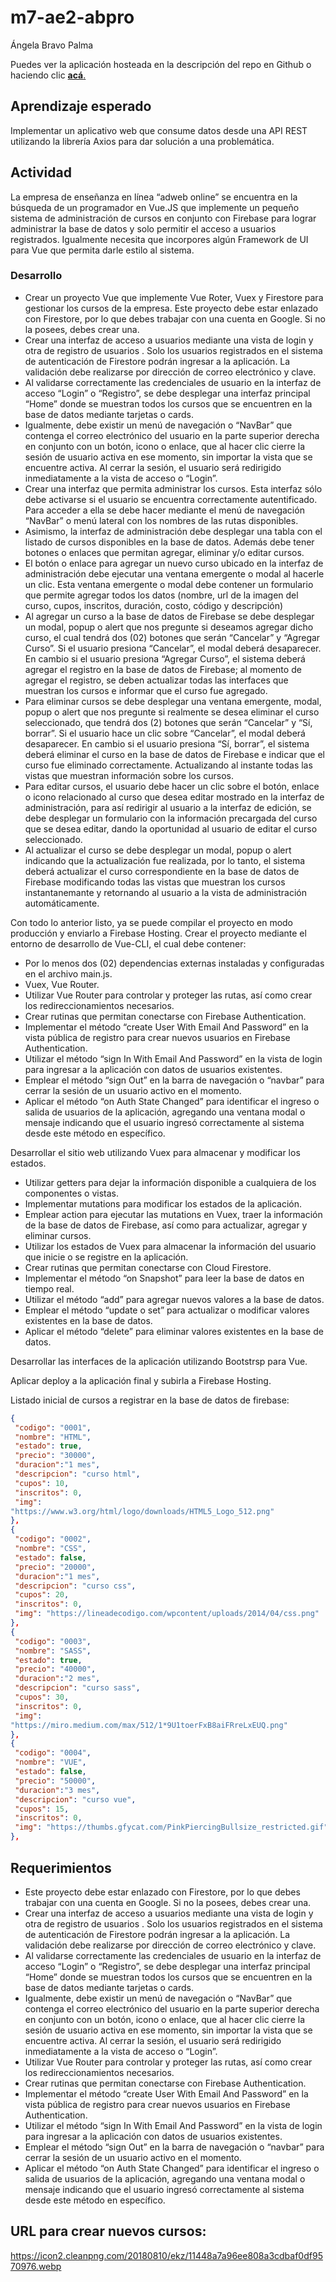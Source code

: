 # m7-ae2-abpro

Ángela Bravo Palma

Puedes ver la aplicación hosteada en la descripción del repo en Github o haciendo clic [**acá**.](https://m7ae2abpro.web.app/login)

## Aprendizaje esperado

Implementar un aplicativo web que consume datos desde una API REST utilizando la librería Axios para dar solución a una problemática.

## Actividad

La empresa de enseñanza en línea “adweb online” se encuentra en la búsqueda de un programador en Vue.JS que implemente un pequeño sistema de administración de cursos en conjunto con Firebase para lograr administrar la base de datos y solo permitir el acceso a usuarios registrados. Igualmente necesita que incorpores algún Framework de UI para Vue que permita darle estilo al sistema.

### Desarrollo

- Crear un proyecto Vue que implemente Vue Roter, Vuex y Firestore para gestionar los cursos de la empresa. Este proyecto debe estar enlazado con Firestore, por lo que debes trabajar con una cuenta en Google. Si no la posees, debes crear una. 
- Crear una interfaz de acceso a usuarios mediante una vista de login y otra de registro de usuarios . Solo los usuarios registrados en el sistema de autenticación de Firestore podrán ingresar a la aplicación. La validación debe realizarse por dirección de correo electrónico y clave.
- Al validarse correctamente las credenciales de usuario en la interfaz de acceso “Login” o “Registro”, se debe desplegar una interfaz principal “Home” donde se muestran todos los cursos que se encuentren en la base de datos mediante tarjetas o cards.
- Igualmente, debe existir un menú de navegación o “NavBar” que contenga el correo electrónico del usuario en la parte superior derecha en conjunto con un botón, icono o enlace, que al hacer clic cierre la sesión de usuario activa en ese momento, sin importar la vista que se encuentre activa. Al cerrar la sesión, el usuario será redirigido inmediatamente a la vista de acceso o “Login”.
- Crear una interfaz que permita administrar los cursos. Esta interfaz sólo debe activarse si el usuario se encuentra correctamente autentificado. Para acceder a ella se debe hacer mediante el menú de navegación “NavBar” o menú lateral con los nombres de las rutas disponibles.
- Asimismo, la interfaz de administración debe desplegar una tabla con el listado de cursos disponibles en la base de datos. Además debe tener botones o enlaces que permitan agregar, eliminar y/o editar cursos.
- El botón o enlace para agregar un nuevo curso ubicado en la interfaz de administración debe ejecutar una ventana emergente o modal al hacerle un clic. Esta ventana emergente o modal debe contener un formulario que permite agregar todos los datos (nombre, url de la imagen del curso, cupos, inscritos, duración, costo, código y descripción)
- Al agregar un curso a la base de datos de Firebase se debe desplegar un modal, popup o alert que nos pregunte si deseamos agregar dicho curso, el cual tendrá dos (02) botones que serán “Cancelar” y “Agregar Curso”. Si el usuario presiona “Cancelar”, el modal deberá desaparecer. En cambio si el usuario presiona “Agregar Curso”, el sistema deberá agregar el registro en la base de datos de Firebase; al momento de agregar el registro, se deben actualizar todas las interfaces que muestran los cursos e informar que el curso fue agregado.
- Para eliminar cursos se debe desplegar una ventana emergente, modal, popup o alert que nos pregunte si realmente se desea eliminar el curso seleccionado, que tendrá dos (2) botones que serán “Cancelar” y “Sí, borrar”. Si el usuario hace un clic sobre “Cancelar”, el modal deberá desaparecer. En cambio si el usuario presiona “Sí, borrar”, el sistema deberá eliminar el curso en la base de datos de Firebase e indicar que el curso fue eliminado correctamente. Actualizando al instante todas las vistas que muestran información sobre los cursos.
- Para editar cursos, el usuario debe hacer un clic sobre el botón, enlace o icono relacionado al curso que desea editar mostrado en la interfaz de administración, para así redirigir al usuario a la interfaz de edición, se debe desplegar un formulario con la información precargada del curso que se desea editar, dando la oportunidad al usuario de editar el curso seleccionado.
- Al actualizar el curso se debe desplegar un modal, popup o alert indicando que la actualización fue realizada, por lo tanto, el sistema deberá actualizar el curso correspondiente en la base de datos de Firebase modificando todas las vistas que muestran los cursos instantanemante y retornando al usuario a la vista de administración automáticamente. 

Con todo lo anterior listo, ya se puede compilar el proyecto en modo producción y enviarlo a Firebase Hosting. Crear el proyecto mediante el entorno de desarrollo de Vue-CLI, el cual debe contener:

- Por lo menos dos (02) dependencias externas instaladas y configuradas en el archivo main.js.
- Vuex, Vue Router.
- Utilizar Vue Router para controlar y proteger las rutas, así como crear los redireccionamientos necesarios.
- Crear rutinas que permitan conectarse con Firebase Authentication.
- Implementar el método “create User With Email And Password” en la vista pública de registro para crear nuevos usuarios en Firebase Authentication.
- Utilizar el método “sign In With Email And Password” en la vista de login para ingresar a la aplicación con datos de usuarios
existentes.
- Emplear el método “sign Out” en la barra de navegación o “navbar” para cerrar la sesión de un usuario activo en el momento.
- Aplicar el método “on Auth State Changed” para identificar el ingreso o salida de usuarios de la aplicación, agregando una ventana modal o mensaje indicando que el usuario ingresó correctamente al sistema desde este método en específico.

Desarrollar el sitio web utilizando Vuex para almacenar y modificar los estados.

- Utilizar getters para dejar la información disponible a cualquiera de los componentes o vistas.
- Implementar mutations para modificar los estados de la aplicación.
- Emplear action para ejecutar las mutations en Vuex, traer la información de la base de datos de Firebase, así como para actualizar, agregar y eliminar cursos.
- Utilizar los estados de Vuex para almacenar la información del usuario que inicie o se registre en la aplicación.
- Crear rutinas que permitan conectarse con Cloud Firestore.
- Implementar el método “on Snapshot” para leer la base de datos en tiempo real.
- Utilizar el método “add” para agregar nuevos valores a la base de datos.
- Emplear el método “update o set” para actualizar o modificar valores existentes en la base de datos.
- Aplicar el método “delete” para eliminar valores existentes en la base de datos.

Desarrollar las interfaces de la aplicación utilizando Bootstrsp para Vue.

Aplicar deploy a la aplicación final y subirla a Firebase Hosting.

Listado inicial de cursos a registrar en la base de datos de firebase:

```json
{
 "codigo": "0001",
 "nombre": "HTML",
 "estado": true, 
 "precio": "30000",
 "duracion":"1 mes",
 "descripcion": "curso html",
 "cupos": 10,
 "inscritos": 0,
 "img":
"https://www.w3.org/html/logo/downloads/HTML5_Logo_512.png"
},
{
 "codigo": "0002",
 "nombre": "CSS",
 "estado": false,
 "precio": "20000",
 "duracion":"1 mes",
 "descripcion": "curso css",
 "cupos": 20,
 "inscritos": 0,
 "img": "https://lineadecodigo.com/wpcontent/uploads/2014/04/css.png"
},
{
 "codigo": "0003",
 "nombre": "SASS",
 "estado": true,
 "precio": "40000",
 "duracion":"2 mes",
 "descripcion": "curso sass",
 "cupos": 30,
 "inscritos": 0,
 "img":
"https://miro.medium.com/max/512/1*9U1toerFxB8aiFRreLxEUQ.png"
},
{
 "codigo": "0004",
 "nombre": "VUE",
 "estado": false,
 "precio": "50000",
 "duracion":"3 mes",
 "descripcion": "curso vue",
 "cupos": 15,
 "inscritos": 0,
 "img": "https://thumbs.gfycat.com/PinkPiercingBullsize_restricted.gif"
},
```

## Requerimientos

- Este proyecto debe estar enlazado con Firestore, por lo que debes trabajar con una cuenta en Google. Si no la posees, debes crear una.
- Crear una interfaz de acceso a usuarios mediante una vista de login y otra de registro de usuarios . Solo los usuarios registrados en el sistema de autenticación de Firestore podrán ingresar a la aplicación. La validación debe realizarse por dirección de correo electrónico y clave.
- Al validarse correctamente las credenciales de usuario en la interfaz de acceso “Login” o “Registro”, se debe desplegar una interfaz principal “Home” donde se muestran todos los cursos que se encuentren en la base de datos mediante tarjetas o cards.
- Igualmente, debe existir un menú de navegación o “NavBar” que contenga el correo electrónico del usuario en la parte superior derecha en conjunto con un botón, icono o enlace, que al hacer clic cierre la sesión de usuario activa en ese momento, sin importar la vista que se encuentre activa. Al cerrar la sesión, el usuario será redirigido inmediatamente a la vista de acceso o “Login”.
- Utilizar Vue Router para controlar y proteger las rutas, así como crear los redireccionamientos necesarios.
- Crear rutinas que permitan conectarse con Firebase Authentication.
- Implementar el método “create User With Email And Password” en la vista pública de registro para crear nuevos usuarios en Firebase Authentication.
- Utilizar el método “sign In With Email And Password” en la vista de login para ingresar a la aplicación con datos de usuarios existentes.
- Emplear el método “sign Out” en la barra de navegación o “navbar” para cerrar la sesión de un usuario activo en el momento.
- Aplicar el método “on Auth State Changed” para identificar el ingreso o salida de usuarios de la aplicación, agregando una ventana modal o mensaje indicando que el usuario ingresó correctamente al sistema desde este método en específico.


## URL para crear nuevos cursos:

https://icon2.cleanpng.com/20180810/ekz/11448a7a96ee808a3cdbaf0df9570976.webp